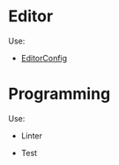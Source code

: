 # Editor

Use:

* [EditorConfig](http://editorconfig.org/)

# Programming

Use:

* Linter

* Test



